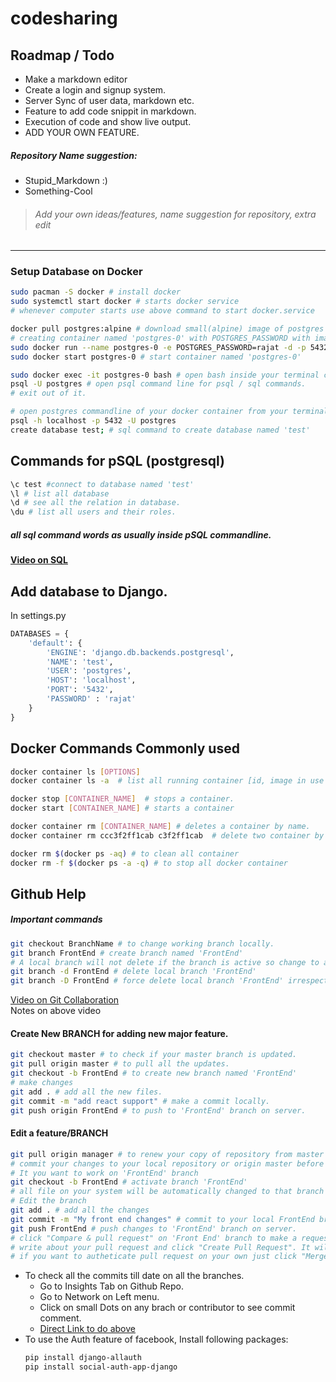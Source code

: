 # codesharing

## Roadmap / Todo

- Make a markdown editor 
- Create a login and signup system.
- Server Sync of user data, markdown etc.
- Feature to add code snippit in markdown.
- Execution of code and show live output.
- ADD YOUR OWN FEATURE.

##### Repository Name suggestion:

- Stupid_Markdown :)
- Something-Cool

> ###### Add your own ideas/features, name suggestion for repository, extra edit
--- 

### Setup Database on Docker

```bash
sudo pacman -S docker # install docker
sudo systemctl start docker # starts docker service
# whenever computer starts use above command to start docker.service 
```
```bash
docker pull postgres:alpine # download small(alpine) image of postgres
# creating container named 'postgres-0' with POSTGRES_PASSWORD with image 'postgres:alpine'.
sudo docker run --name postgres-0 -e POSTGRES_PASSWORD=rajat -d -p 5432:5432 postgres:alpine 
sudo docker start postgres-0 # start container named 'postgres-0'
```

```bash
sudo docker exec -it postgres-0 bash # open bash inside your terminal connecting to docker running container named 'postgres-0'
psql -U postgres # open psql command line for psql / sql commands.
# exit out of it.
```
```bash
# open postgres commandline of your docker container from your terminal.
psql -h localhost -p 5432 -U postgres
create database test; # sql command to create database named 'test'
```
## Commands for pSQL (postgresql)
```bash
\c test #connect to database named 'test'
\l # list all database
\d # see all the relation in database.
\du # list all users and their roles.
```
##### all sql command words as usually inside pSQL commandline.
#### [Video on SQL](https://www.youtube.com/watch?v=HXV3zeQKqGY&t=11291s)

## Add database to Django.
In settings.py 
```python
DATABASES = {
    'default': {
        'ENGINE': 'django.db.backends.postgresql',
        'NAME': 'test',
        'USER': 'postgres',
        'HOST': 'localhost',
        'PORT': '5432',
        'PASSWORD' : 'rajat'
    }
}

```

## Docker Commands Commonly used
```bash
docker container ls [OPTIONS]
docker container ls -a  # list all running container [id, image in use ,status, etc.]

docker stop [CONTAINER_NAME]  # stops a container.
docker start [CONTAINER_NAME] # starts a container

docker container rm [CONTAINER_NAME] # deletes a container by name.
docker container rm ccc3f2ff1cab c3f2ff1cab  # delete two container by 'id'

docker rm $(docker ps -aq) # to clean all container
docker rm -f $(docker ps -a -q) # to stop all docker container
```
## Github Help


##### Important commands

```bash
git checkout BranchName # to change working branch locally.
git branch FrontEnd # create branch named 'FrontEnd'
# A local branch will not delete if the branch is active so change to another branch.
git branch -d FrontEnd # delete local branch 'FrontEnd' 
git branch -D FrontEnd # force delete local branch 'FrontEnd' irrespective of its merge status.
```

[Video on Git Collaboration](https://www.youtube.com/watch?v=MnUd31TvBoU)  
Notes on above video

#### Create New BRANCH for adding new major feature.

```bash
git checkout master # to check if your master branch is updated.
git pull origin master # to pull all the updates.
git checkout -b FrontEnd # to create new branch named 'FrontEnd'
# make changes
git add . # add all the new files.
git commit -m "add react support" # make a commit locally.
git push origin FrontEnd # to push to 'FrontEnd' branch on server.
```


#### Edit a feature/BRANCH


```bash
git pull origin manager # to renew your copy of repository from master branch.
# commit your changes to your local repository or origin master before above command.
# It you want to work on 'FrontEnd' branch
git checkout -b FrontEnd # activate branch 'FrontEnd'
# all file on your system will be automatically changed to that branch
# Edit the branch 
git add . # add all the changes
git commit -m "My front end changes" # commit to your local FrontEnd branch.
git push FrontEnd # push changes to 'FrontEnd' branch on server.
# click "Compare & pull request" on 'Front End' branch to make a request to merge with master branch.
# write about your pull request and click "Create Pull Request". It will be then reviewed and added to master.
# if you want to autheticate pull request on your own just click "Merge pull request" yourself since you are a collaborator on project and you have admin writes to merge branchs.
```

- To check all the commits till date on all the branches. 
    - Go to Insights Tab on Github Repo.
    - Go to Network on Left menu.
    - Click on small Dots on any brach or contributor to see commit comment.
    - [Direct Link to do above](https://github.com/rajat98v/codesharing/network)
- To use the Auth feature of facebook, Install following packages:
    ```bash
    pip install django-allauth
    pip install social-auth-app-django
    ```
